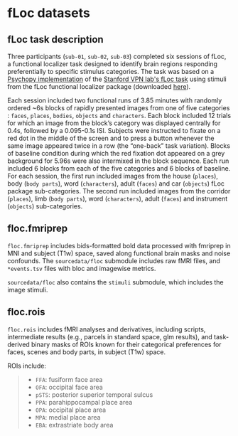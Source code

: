 fLoc datasets
===============

## fLoc task description

Three participants (`sub-01`, `sub-02`, `sub-03`) completed six sessions of fLoc, a functional localizer task designed to identify brain regions responding preferentially to specific stimulus categories. The task was based on a [Psychopy implementation](https://github.com/NBCLab/pyfLoc) of the [Stanford VPN lab's fLoc task](https://doi.org/10.1523/JNEUROSCI.4822-14.2015) using stimuli from the fLoc functional localizer package (downloaded [here](https://github.com/VPNL/fLoc)).

Each session included two functional runs of 3.85 minutes with randomly ordered ~6s blocks of rapidly presented images from one of five categories : `faces`, `places`, `bodies`, `objects` and `characters`. Each block included 12 trials for which an image from the block’s category was displayed centrally for 0.4s, followed by a 0.095-0.1s ISI. Subjects were instructed to fixate on a red dot in the middle of the screen and to press a button whenever the same image appeared twice in a row (the “one-back” task variation). Blocks of baseline condition during which the red fixation dot appeared on a grey background for 5.96s were also intermixed in the block sequence. Each run included 6 blocks from each of the five categories and 6 blocks of baseline. For each session, the first run included images from the house (`places`), body (`body parts`), word (`characters`), adult (`faces`) and car (`objects`) fLoc package sub-categories. The second run included images from the corridor (`places`), limb (`body parts`), word (`characters`), adult (`faces`) and instrument (`objects`) sub-categories.


## floc.fmriprep

``floc.fmriprep`` includes bids-formatted bold data processed with fmriprep in MNI and subject (T1w) space, saved along functional brain masks and noise confounds. The ``sourcedata/floc`` submodule includes raw fMRI files, and ``*events.tsv`` files with bloc and imagewise metrics.

``sourcedata/floc`` also contains the ``stimuli`` submodule, which includes the image stimuli.

## floc.rois

``floc.rois`` includes fMRI analyses and derivatives, including scripts, intermediate results (e.g., parcels in standard space, glm results), and task-derived binary masks of ROIs known for their categorical preferences for faces, scenes and body parts, in subject (T1w) space.

ROIs include:
> * ``FFA``: fusiform face area
> * ``OFA``: occipital face area
> * ``pSTS``: posterior superior temporal sulcus
> * ``PPA``: parahippocampal place area
> * ``OPA``: occipital place area
> * ``MPA``: medial place area
> * ``EBA``: extrastriate body area

